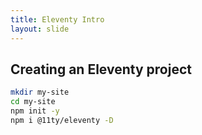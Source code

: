 ```yaml
---
title: Eleventy Intro
layout: slide
---
```

## Creating an Eleventy project

```sh
mkdir my-site
cd my-site
npm init -y
npm i @11ty/eleventy -D
```

